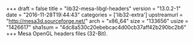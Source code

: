 +++
draft = false
title = "lib32-mesa-libgl-headers"
version = "13.0.2-1"
date = "2016-11-28T19:44:43"
categories = ['lib32-extra']
upstreamurl = "http://mesa3d.sourceforge.net/"
arch = "x86_64"
size = "133656"
usize = "1426617"
sha1sum = "4dc8a530c20ebebcac4d00cb37aff42b290bc2b6"
+++
Mesa OpenGL headers files (32-Bit).